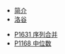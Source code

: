 <!--_sidebar.md -->

* [简介](/README.md)
* [洛谷](/docs/洛谷/README.md)
 - [P1631 序列合并](/docs/洛谷/P1631_序列合并.md)
 - [P1168 中位数](/docs/洛谷/P1168_中位数.md)


